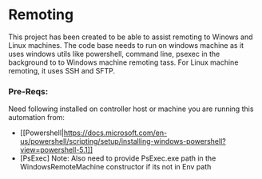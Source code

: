 # Remoting 
This project has been created to be able to assist remoting to Winows and Linux machines. 
The code base needs to run on windows machine as it uses windows utils like powershell, command line, psexec in the background to to Windows machine remoting tass.
For Linux machine remoting, it uses SSH and SFTP.

### Pre-Reqs:
Need following installed on controller host or machine you are running this automation from:
- [[Powershell|https://docs.microsoft.com/en-us/powershell/scripting/setup/installing-windows-powershell?view=powershell-5.1]]
- [PsExec]
  Note: Also need to provide PsExec.exe path in the WindowsRemoteMachine constructor if its not in Env path
